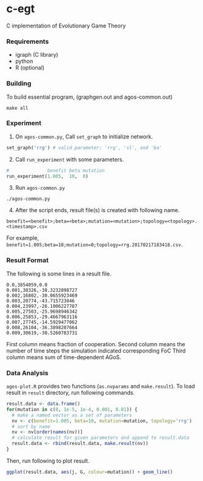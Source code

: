 # c-egt
C implementation of Evolutionary Game Theory

### Requirements
* igraph (C library)
* python
* R (optional)

### Building
To build essential program, (graphgen.out and agos-common.out)
```
make all
```

### Experiment

 1. On `agos-common.py`, Call `set_graph` to initialize network.
```python
set_graph('rrg') # valid parameter: 'rrg', 'sl', and 'ba'
```

 2. Call `run_experiment` with some parameters.
```python
#              benefit beta mutation
run_experiment(1.005,  10,  0)
```

 3. Run `agos-common.py`
```
./agos-common.py
``` 

 4. After the script ends, result file(s) is created with following name.
```
benefit=<benefit>;beta=<beta>;mutation=<mutation>;topology=<topology>.<timestamp>.csv
```
For example, `benefit=1.005;beta=10;mutation=0;topology=rrg.20170217183418.csv`.

### Result Format
The following is some lines in a result file.
```
0.0,3854059,0.0
0.001,38326,-38.3232898727
0.002,16802,-30.0655923469
0.003,20774,-43.715723046
0.004,23997,-26.1006227787
0.005,27503,-25.9698946342
0.006,25853,-29.4667963116
0.007,27745,-14.5929477062
0.008,26104,-36.3898207664
0.009,30619,-30.5260783731
```
First column means fraction of cooperation.
Second column means the number of time steps the simulation indicated corresponding FoC
Third column means sum of time-dependent AGoS.

### Data Analysis
`agos-plot.R` provides two functions (`as.nvparams` and `make.result`).
To load result in `result` directory, run following commands.

```r
result.data <- data.frame()
for(mutation in c(0, 1e-5, 1e-4, 0.001, 0.01)) {
  # make a named vector as a set of parameters
  nv <- c(benefit=1.005, beta=10, mutation=mutation, topology='rrg')
  # sort by name
  nv <- nv[order(names(nv))]
  # calculate result for given parameters and append to result.data
  result.data <- rbind(result.data, make.result(nv))
}
```

Then, run following to plot result.

```r
ggplot(result.data, aes(j, G, colour=mutation)) + geom_line()
```
